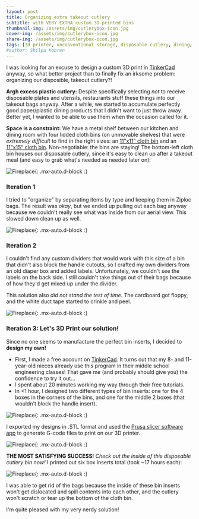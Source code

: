```yaml
---
layout: post
title: Organizing extra takeout cutlery
subtitle: with VERY EXTRA custom 3D-printed bins
thumbnail-img: /assets/img/cutlerybox-icon.jpg
cover-img: /assets/img/cutlerybox-icon.jpg
share-img: /assets/img/cutlerybox-icon.jpg
tags: [3d printer, unconventional storage, disposable cutlery, dining, kitchen, custom boxes]
#author: Shilpa Kobren
---
```


I was looking for an excuse to design a custom 3D print in [TinkerCad](https://www.tinkercad.com/) anyway, so what 
better project than to finally fix an irksome problem: organizing our disposible, takeout cutlery?!

**Argh excess plastic cutlery:** Despite specifically selecting *not* to receive disposable plates and utensils, restaurants stuff these things into our 
takeout bags anyway. After a while, we started to accumulate perfectly good paper/plastic dining products that I didn't 
want to just throw away. Better yet, I wanted to be able to use them when the occasion called for it.

**Space is a constraint:** We have a metal shelf between our kitchen and dining room with four lidded cloth bins (on unmovable shelves) that were *extremely difficult* to find in the right sizes: 
an [11"x11" cloth bin](https://www.amazon.com/gp/product/B07FNWZ4B7) and an [11"x15" cloth bin](https://www.amazon.com/gp/product/B07HNWKTD1). Non-negotiable: the bins are staying! The bottom-left cloth bin houses our 
disposable cutlery, since it's easy to clean up after a takeout meal (and easy to grab what's needed as needed later on):

![Fireplace](../assets/img/cutlerybox01.jpg){: .mx-auto.d-block :}

### Iteration 1

I tried to "organize" by separating items by type and keeping them in Ziploc bags. The result was *okay*, but 
we ended up pulling out each bag anyway because we couldn't really see what was inside from our aerial view. This slowed down clean up as well. 

![Fireplace](../assets/img/cutlerybox02.jpg){: .mx-auto.d-block :}

### Iteration 2

I couldn't find any custom dividers that would work with this size of a bin that didn't also block the handle cutouts, so 
I crafted my own dividers from an old diaper box and added labels. Unfortunately, we couldn't see the labels on the back side. I still couldn't take things out of their bags because of how they'd get mixed up under the divider.

This solution also *did not stand the test of time*. The cardboard got floppy, and the white duct tape started to crinkle and peel. 

![Fireplace](../assets/img/cutlerybox03.jpg){: .mx-auto.d-block :}

### Iteration 3: Let's 3D Print our solution!

Since no one seems to manufacture the perfect bin inserts, I decided to **design my own!** 

* First, I made a free account on [TinkerCad](https://www.tinkercad.com/). It turns out that my 8- and 11-year-old nieces already use this program in their middle school engineering classes! That gave me (and probably should give you) the confidence to try it out...
* I spent about 20 minutes working my way through their free tutorials. 
* In <1 hour, I designed two different types of bin inserts: one for the 4 boxes in the corners of the bins, and one for the middle 2 boxes (that wouldn't block the handle insert).

![Fireplace](../assets/img/cutlerybox04.jpg){: .mx-auto.d-block :}

I exported my designs in .STL format and used the [Prusa slicer software app](https://www.prusa3d.com/en/page/prusaslicer_424/) to generate G-code files to print on our 3D printer.

![Fireplace](../assets/img/cutlerybox05.jpg){: .mx-auto.d-block :}

**THE MOST SATISFYING SUCCESS!** *Check out the inside of this disposable cutlery bin now!* I printed out six box inserts total (took ~17 hours each): 

![Fireplace](../assets/img/cutlerybox06.jpg){: .mx-auto.d-block :}

I was able to get rid of the bags because the inside of these bin inserts won't get dislocated and spill contents into each other, and the cutlery won't scratch or tear up the bottom of the cloth bin. 

I'm quite pleased with my very nerdy solution! 